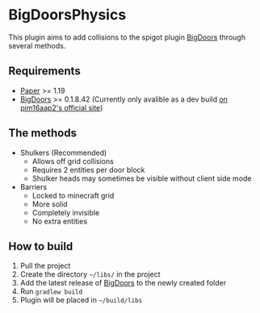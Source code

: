 # BigDoorsPhysics

This plugin aims to add collisions to the spigot plugin [BigDoors](https://www.spigotmc.org/resources/big-doors.58669/) through several methods.

## Requirements
- [Paper](https://papermc.io/) >= 1.19
- [BigDoors](https://www.spigotmc.org/resources/big-doors.58669/) >= 0.1.8.42 (Currently only avalible as a dev build [on pim16aap2's official site](https://pim16aap2.nl/BigDoors/))

## The methods
- Shulkers (Recommended)
    - Allows off grid collisions
    - Requires 2 entities per door block
    - Shulker heads may sometimes be visible without client side mode
- Barriers
    - Locked to minecraft grid
    - More solid
    - Completely invisible
    - No extra entities
 
 ## How to build
 1. Pull the project
 2. Create the directory `~/libs/` in the project
 3. Add the latest release of [BigDoors](https://www.spigotmc.org/resources/big-doors.58669/) to the newly created folder
 4. Run `gradlew build`
 5. Plugin will be placed in `~/build/libs`

